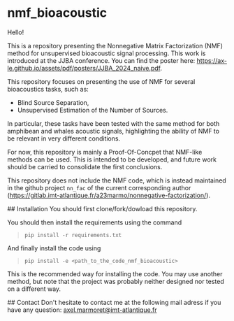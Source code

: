 # nmf_bioacoustic
Hello!

This is a repository presenting the Nonnegative Matrix Factorization (NMF) method for unsupervised bioacoustic signal processing. This work is introduced at the JJBA conference. You can find the poster here: https://ax-le.github.io/assets/pdf/posters/JJBA_2024_naive.pdf.

This repository focuses on presenting the use of NMF for several bioacoustics tasks, such as:
- Blind Source Separation,
- Unsupervised Estimation of the Number of Sources.

In particular, these tasks have been tested with the same method for both amphibean and whales acoustic signals, highlighting the ability of NMF to be relevant in very different conditions.

For now, this repository is mainly a Proof-Of-Concpet that NMF-like methods can be used. This is intended to be developed, and future work should be carried to consolidate the first conclusions.

This repository does not include the NMF code, which is instead maintained in the github project `nn_fac` of the current corresponding author (https://gitlab.imt-atlantique.fr/a23marmo/nonnegative-factorization/).

## Installation
You should first clone/fork/dowload this repository.

You should then install the requirements using the command
> `pip install -r requirements.txt`

And finally install the code using 
> `pip install -e <path_to_the_code_nmf_bioacoustic>`

This is the recommended way for installing the code. You may use another method, but note that the project was probably neither designed nor tested on a different way.

## Contact
Don't hesitate to contact me at the following mail adress if you have any question: axel.marmoret@imt-atlantique.fr
